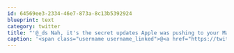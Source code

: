 ```yaml
---
id: 64569ee3-2334-46e7-873a-8c13b5392924
blueprint: text
category: twitter
title: "'@_ds Nah, it's the secret updates Apple was pushing to your MacBook behind the scenes"
caption: '<span class="username username_linked">@<a href="https://twitter.com/_ds" title="Dustin Senos">_ds</a></span> Nah, it''s the secret updates Apple was pushing to your MacBook behind the scenes'
---
```

